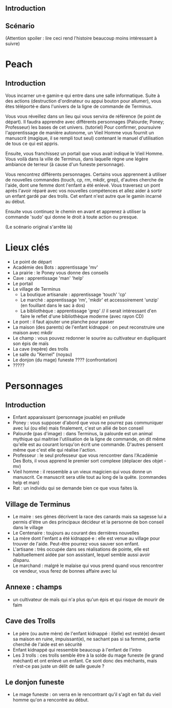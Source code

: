 Introduction
----------------

Scénario
----------------
(Attention spoiler : lire ceci rend l'histoire beaucoup moins intéressant à suivre)

# Peach

## Introduction
Vous incarner un·e gamin·e qui entre dans une salle informatique.
Suite à des actions (destruction d'ordinateur ou appui bouton pour allumer), vous êtes téléporté·e dans l'univers de la ligne de commande de Terminus.

Vous vous réveillez dans un lieu qui vous servira de référence (le point de départ).
Il faudra apprendre avec différents personnages (Palourde; Poney; Professeur) les bases de cet univers. (tutoriel)
Pour confirmer, poursuivre l'apprentissage de manière autonome, un Vieil Homme vous fournit un manuscrit (magique, il se rempli tout seul) contenant le manuel d'utilisation de tous ce qui est appris.

Ensuite, vous franchissez un portail que vous avait indiqué le Vieil Homme.
Vous voilà dans la ville de Terminus, dans laquelle règne une légère ambiance de terreur (à cause d'un funeste personnage).

Vous rencontrez différents personnages. Certains vous apprennent à utiliser de nouvelles commandes (touch, cp, rm, mkdir, grep), d'autres cherche de l'aide, dont une femme dont l'enfant a été enlevé.
Vous traversez un pont après l'avoir réparé avec vos nouvelles compétences et allez aider à sortir un enfant gardé par des trolls.
Cet enfant n'est autre que le gamin incarné au début.

Ensuite vous continuez le chemin en avant et apprenez à utiliser la commande 'sudo' qui donne le droit à toute action ou presque.

(Le scénario original s'arrête là)

# Lieux  clés
* Le point de départ 
* Académie des Bots : apprentissage 'mv'
* La prairie : le Poney vous donne des conseils
* Cave : apprentissage 'man' 'help'
* Le portail
* Le village de Terminus
    * La boutique artisanale : apprentissage 'touch' 'cp'
    * Le marché : apprentissage 'rm', 'mkdir' et accessoirement 'unzip' (en fouillant dans le sac à dos)
    * La bibliothèque : apprentissage 'grep' // il serait intéressant d'en faire le reflet d'une bibliothèque moderne (avec rayon CD)
* Le pont : il faut ajouter une planche pour passer
* La maison (des parents) de l'enfant kidnappé : on peut reconstruire une maison avec mkdir
* Le champ : vous pouvez redonner le sourire au cultivateur en dupliquant son épis de maïs
* La cave (repère) des trolls
* Le salle du "Kernel" (noyau)
* Le donjon (du mage) funeste ???? (confrontation)
* ?????

# Personnages
## Introduction
* Enfant apparaissant (personnage jouable) en prélude
* Poney : vous supposer d'abord que vous ne pourrez pas communiquer avec lui (ou elle) mais finalement, c'est un allié de bon conseil
* Palourde (pas d'image) : dans Terminus, la palourde est un animal mythique qui maitrise l'utilisation de la ligne de commande, on dit même qu'elle est au courant lorsqu'on écrit une commande. D'autres pensent même que c'est elle qui réalise l'action.
* Professeur : le seul professeur que vous rencontrer dans l'Académie Des Bots, il vous apprend le premier sort complexe (déplacer des objet - mv)
* Vieil homme : il ressemble a un vieux magicien qui vous donne un manuscrit. Ce manuscrit sera utile tout au long de la quête. (commandes help et man)
* Rat : un individu qui se demande bien ce que vous faites là.


## Village de Terminus
* Le maire : ses gènes décrivent la race des canards mais sa sagesse lui a permis d'être un des principaux décideur et la personne de bon conseil dans le village
* Le Centenaire : toujours au courant des dernières nouvelles
* La mère dont l'enfant a été kidnappé·e : elle est venue au village pour trouver de l'aide. Peut-être pourrez vous sauver son enfant.
* L'artisane : très occupée dans ses réalisations de pointe, elle est habituellement aidée par son assistant, lequel semble aussi avoir disparu.
* Le marchand : malgré le malaise qui vous prend quand vous rencontrer ce vendeur, vous ferez de bonnes affaire avec lui

## Annexe : champs
* un cultivateur de maïs qui n'a plus qu'un épis et qui risque de mourir de faim
 
## Cave des Trolls
* Le père (ou autre mère) de l'enfant kidnappé : il(elle) est resté(e) devant sa maison en ruine, impuissant(e), ne sachant pas si sa femme, partie cherché de l'aide est en sécurité
* Enfant kidnappé qui ressemble beaucoup à l'enfant de l'intro
* Les 3 trolls : ces trolls semble être à la solde du mage funeste (le grand méchant) et ont enlevé un enfant. Ce sont donc des méchants, mais n'est-ce pas juste un délit de salle gueule ?

## Le donjon funeste
* Le mage funeste : on verra en le rencontrant qu'il s'agit en fait du vieil homme qu'on a rencontré au début. 

